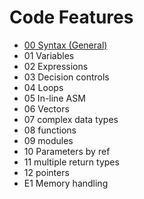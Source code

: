 # Code Features

* [00 Syntax (General)](code_feats/00-Syntax.md)
* 01 Variables
* 02 Expressions
* 03 Decision controls
* 04 Loops
* 05 In-line ASM
* 06 Vectors
* 07 complex data types
* 08 functions
* 09 modules
* 10 Parameters by ref
* 11 multiple return types
* 12 pointers
* E1 Memory handling